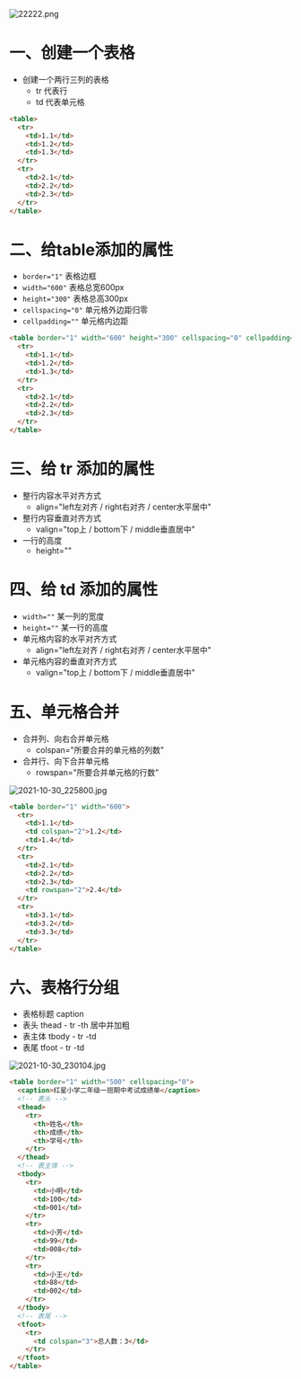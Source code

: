 ![22222.png](https://cdn.nlark.com/yuque/0/2021/png/22608300/1635602462346-538abfab-e6de-4e68-a5b4-e239e79379a1.png#averageHue=%234e4b4a&clientId=ub6248a5d-8796-4&from=drop&id=uc66c293c&originHeight=838&originWidth=1754&originalType=binary&ratio=1&rotation=0&showTitle=false&size=60958&status=done&style=none&taskId=ud8dbc569-a2c1-43f2-a5b0-32f2b048575&title=)

<a name="H5dkS"></a>

# 一、创建一个表格

- 创建一个两行三列的表格
   - tr 代表行
   - td 代表单元格
```html
<table>
  <tr>
    <td>1.1</td>
    <td>1.2</td>
    <td>1.3</td>
  </tr>
  <tr>
    <td>2.1</td>
    <td>2.2</td>
    <td>2.3</td>
  </tr>
</table>
```
<a name="Duq5s"></a>
# 二、给table添加的属性

- `border="1"` 表格边框
- `width="600"` 表格总宽600px
- `height="300"` 表格总高300px
- `cellspacing="0"` 单元格外边距归零
- `cellpadding=""` 单元格内边距
```html
<table border="1" width="600" height="300" cellspacing="0" cellpadding="10">
  <tr>
    <td>1.1</td>
    <td>1.2</td>
    <td>1.3</td>
  </tr>
  <tr>
    <td>2.1</td>
    <td>2.2</td>
    <td>2.3</td>
  </tr>
</table>
```
<a name="yYLzV"></a>
# 三、给 tr 添加的属性

- 整行内容水平对齐方式
   - align="left左对齐 / right右对齐 / center水平居中"
- 整行内容垂直对齐方式
   - valign="top上 / bottom下 / middle垂直居中"
- 一行的高度
   - height=""
   <a name="BYFV5"></a>
# 四、给 td 添加的属性

- `width=""` 某一列的宽度
- `height=""` 某一行的高度
- 单元格内容的水平对齐方式
   - align="left左对齐 / right右对齐 / center水平居中"
- 单元格内容的垂直对齐方式
   - valign="top上 / bottom下 / middle垂直居中"
   <a name="IRKzW"></a>
# 五、单元格合并

- 合并列、向右合并单元格
   -  colspan="所要合并的单元格的列数"
- 合并行、向下合并单元格
   - rowspan="所要合并单元格的行数”

![2021-10-30_225800.jpg](https://cdn.nlark.com/yuque/0/2021/jpeg/22608300/1635605896277-7d5a7e77-ae59-428e-93f6-b3460f722ac7.jpeg#averageHue=%23eeeeee&clientId=ucf513ace-6473-4&from=ui&id=u55ff4897&originHeight=190&originWidth=1216&originalType=binary&ratio=1&rotation=0&showTitle=false&size=28366&status=done&style=none&taskId=u24be6bab-c788-46e6-b69e-b1402315ab0&title=)
```html
<table border="1" width="600">
  <tr>
    <td>1.1</td>
    <td colspan="2">1.2</td>
    <td>1.4</td>
  </tr>
  <tr>
    <td>2.1</td>
    <td>2.2</td>
    <td>2.3</td>
    <td rowspan="2">2.4</td>
  </tr>
  <tr>
    <td>3.1</td>
    <td>3.2</td>
    <td>3.3</td>
  </tr>
</table>
```
<a name="qKeFJ"></a>
# 六、表格行分组

- 表格标题 caption
- 表头 thead - tr -th 居中并加粗
- 表主体 tbody - tr -td
- 表尾 tfoot - tr -td

![2021-10-30_230104.jpg](https://cdn.nlark.com/yuque/0/2021/jpeg/22608300/1635606096982-423da5b8-43a9-4159-a330-303dcf8ab0f9.jpeg#averageHue=%23ecebeb&clientId=ucf513ace-6473-4&from=ui&id=u51b439c8&originHeight=315&originWidth=1023&originalType=binary&ratio=1&rotation=0&showTitle=false&size=60708&status=done&style=none&taskId=u05d1ef1a-ff75-475e-a56e-a0695a7ec51&title=)
```html
<table border="1" width="500" cellspacing="0">
  <caption>红星小学二年级一班期中考试成绩单</caption>
  <!-- 表头 -->
  <thead>
    <tr>
      <th>姓名</th>
      <th>成绩</th>
      <th>学号</th>
    </tr>
  </thead>
  <!-- 表主体 -->
  <tbody>
    <tr>
      <td>小明</td>
      <td>100</td>
      <td>001</td>
    </tr>
    <tr>
      <td>小芳</td>
      <td>99</td>
      <td>008</td>
    </tr>
    <tr>
      <td>小王</td>
      <td>88</td>
      <td>002</td>
    </tr>
  </tbody>
  <!-- 表尾 -->
  <tfoot>
    <tr>
      <td colspan="3">总人数：3</td>
    </tr>
  </tfoot>
</table>
```
